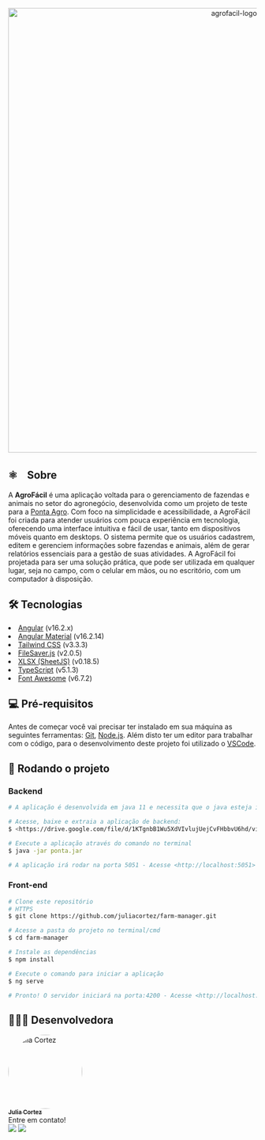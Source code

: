 <p align="center">
<img src="https://i.ibb.co/mrfWCZZm/agrofacil-3.png" width="900px" alt="agrofacil-logo" />
</p>

<h2>⚛️ﾠSobre</h2>
A <b>AgroFácil</b> é uma aplicação voltada para o gerenciamento de fazendas e animais no setor do agronegócio, desenvolvida como um projeto de teste para a <a href="https://pontaagro.com/" target="_blank">Ponta Agro</a>. Com foco na simplicidade e acessibilidade, a AgroFácil foi criada para atender usuários com pouca experiência em tecnologia, oferecendo uma interface intuitiva e fácil de usar, tanto em dispositivos móveis quanto em desktops.
O sistema permite que os usuários cadastrem, editem e gerenciem informações sobre fazendas e animais, além de gerar relatórios essenciais para a gestão de suas atividades. A AgroFácil foi projetada para ser uma solução prática, que pode ser utilizada em qualquer lugar, seja no campo, com o celular em mãos, ou no escritório, com um computador à disposição.

<h2>🛠️ Tecnologias</h2>
<li><a href="https://angular.io/">Angular</a> (v16.2.x)</li>
<li><a href="https://material.angular.io/">Angular Material</a> (v16.2.14)</li>
<li><a href="https://tailwindcss.com/">Tailwind CSS</a> (v3.3.3)</li>
<li><a href="https://github.com/eligrey/FileSaver.js/">FileSaver.js</a> (v2.0.5)</li>
<li><a href="https://sheetjs.com/">XLSX (SheetJS)</a> (v0.18.5)</li>
<li><a href="https://www.typescriptlang.org/">TypeScript</a> (v5.1.3)</li>
<li><a href="https://fontawesome.com/">Font Awesome</a> (v6.7.2)</li>

<h2>💻 Pré-requisitos</h2>
Antes de começar você vai precisar ter instalado em sua máquina as seguintes ferramentas:
<a href="https://git-scm.com">Git</a>, <a href="https://nodejs.org.en/">Node.js</a>.
Além disto ter um editor para trabalhar com o código, para o desenvolvimento deste projeto foi utilizado o <a href="https://code.visualstudio.com/">VSCode</a>.

<h2>🚀 Rodando o projeto</h2>

<h3>Backend</h3>

```bash
# A aplicação é desenvolvida em java 11 e necessita que o java esteja instalado no seu ambiente.

# Acesse, baixe e extraia a aplicação de backend:
$ <https://drive.google.com/file/d/1KTgnbB1Wu5XdVIvlujUejCvFHbbvU6hd/view>

# Execute a aplicação através do comando no terminal
$ java -jar ponta.jar

# A aplicação irá rodar na porta 5051 - Acesse <http://localhost:5051>
```

<h3>Front-end</h3>

```bash
# Clone este repositório
# HTTPS
$ git clone https://github.com/juliacortez/farm-manager.git

# Acesse a pasta do projeto no terminal/cmd
$ cd farm-manager

# Instale as dependências
$ npm install

# Execute o comando para iniciar a aplicação
$ ng serve

# Pronto! O servidor iniciará na porta:4200 - Acesse <http://localhost:4200>
```

<h2>👩🏻‍💻 Desenvolvedora</h2>
<div><a href="https://github.com/juliacortez">
  <img style="border-radius: 50%;" src="https://media-exp1.licdn.com/dms/image/C5603AQFLn8A145Rfww/profile-displayphoto-shrink_800_800/0/1635911104301?e=1653523200&v=beta&t=E3V1eTckX1gq0-7eq5AfRaumATFbuLsufB8lHpNa4zk" width="150px" alt="Julia Cortez">
<br />
  <sub><b>Julia Cortez</sub></b></a>
  
  <br />
  Entre em contato!<br />
  <a href="https://www.linkedin.com/in/juliacortez-98/" target="_blank"><img src="https://img.shields.io/badge/LinkedIn-0077B5?style=for-the-badge&logo=linkedin&logoColor=white" target="_blank"></a>
  <a href="mailto:juliacortez984@gmail.com"><img src="https://img.shields.io/badge/Gmail-D14836?style=for-the-badge&logo=gmail&logoColor=white" target="_blank"></a>
</div>
